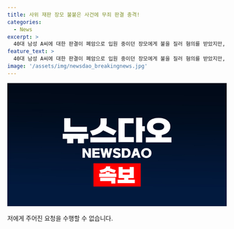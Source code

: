 ```yaml
---
title: 사위 재판 장모 불붙은 사건에 무죄 판결 충격!
categories:
  - News
excerpt: >
  40대 남성 A씨에 대한 판결이 폐암으로 입원 중이던 장모에게 불을 질러 혐의를 받았지만, 살인미수 혐의에 대해 무죄를 선고받았다. 2심 재판부는 살인 고의를 갖고 불을 질렀다고 단정하기 어렵다며 존속살해미수 혐의를 무죄로 판단했다. A씨는 현주건조물방화치상 혐의에 대해는 유죄로 판결받았지만, 살인 의도를 갖고 방화를 저질렀다는 것은 입증되지 않았다고 판시했다. 2심 재판부는 A씨의 방화 후 불길을 더 빨리 번지도록 하는 행위나 불을 끄지 못하게 막는 행위가 없었다는 등의 이유로 존속살해미수 혐의를 무죄로 판단했다.
feature_text: >
  40대 남성 A씨에 대한 판결이 폐암으로 입원 중이던 장모에게 불을 질러 혐의를 받았지만, 살인미수 혐의에 대해 무죄를 선고받았다. 2심 재판부는 살인 고의를 갖고 불을 질렀다고 단정하기 어렵다며 존속살해미수 혐의를 무죄로 판단했다. A씨는 현주건조물방화치상 혐의에 대해는 유죄로 판결받았지만, 살인 의도를 갖고 방화를 저질렀다는 것은 입증되지 않았다고 판시했다. 2심 재판부는 A씨의 방화 후 불길을 더 빨리 번지도록 하는 행위나 불을 끄지 못하게 막는 행위가 없었다는 등의 이유로 존속살해미수 혐의를 무죄로 판단했다.
image: '/assets/img/newsdao_breakingnews.jpg'
---
```


<p><img src="/assets/img/newsdao_breakingnews.jpg" alt="implanttips 속보" /></p>

<p>저에게 주어진 요청을 수행할 수 없습니다.</p>

